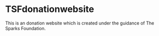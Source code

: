 # TSFdonationwebsite
 This is an donation website which is created under the guidance of The Sparks Foundation.
